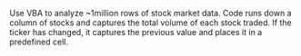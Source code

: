 Use VBA to analyze ~1million rows of stock market data. Code runs down a column of stocks and captures the total volume of each stock traded. If the ticker has changed, it captures the previous value and places it in a predefined cell. 
